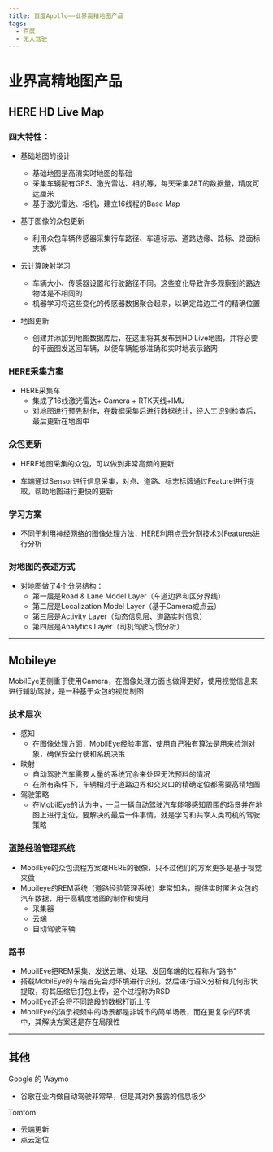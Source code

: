 ```yaml
---
title: 百度Apollo——业界高精地图产品
tags:
  - 百度
  - 无人驾驶
---
```


# 业界高精地图产品

## HERE HD Live Map

### 四大特性：

- 基础地图的设计
  - 基础地图是高清实时地图的基础
  - 采集车辆配有GPS、激光雷达、相机等，每天采集28T的数据量，精度可达厘米
  - 基于激光雷达、相机，建立16线程的Base Map

- 基于图像的众包更新
  - 利用众包车辆传感器采集行车路径、车道标志、道路边缘、路标、路面标志等
- 云计算映射学习
  - 车辆大小、传感器设置和行驶路径不同。这些变化导致许多观察到的路边物体是不相同的
  - 机器学习将这些变化的传感器数据聚合起来，以确定路边工件的精确位置
- 地图更新
  - 创建并添加到地图数据库后，在这里将其发布到HD Live地图，并将必要的平面图发送回车辆，以便车辆能够准确和实时地表示路网

### HERE采集方案

- HERE采集车
  - 集成了16线激光雷达+ Camera + RTK天线+IMU
  - 对地图进行预先制作，在数据采集后进行数据统计，经人工识别检查后，最后更新在地图中

### 众包更新

- HERE地图采集的众包，可以做到非常高频的更新

- 车端通过Sensor进行信息采集，对点、道路、标志标牌通过Feature进行提取，帮助地图进行更快的更新

### 学习方案

- 不同于利用神经网络的图像处理方法，HERE利用点云分割技术对Features进行分析

### **对地图的表述方式**

- 对地图做了4个分层结构：
  - 第一层是Road & Lane Model Layer（车道边界和区分界线）
  - 第二层是Localization Model Layer（基于Camera或点云）
  - 第三层是Activity Layer（动态信息层、道路实时信息）
  - 第四层是Analytics Layer（司机驾驶习惯分析）

***

## Mobileye

MobilEye更侧重于使用Camera，在图像处理方面也做得更好，使用视觉信息来进行辅助驾驶，是一种基于众包的视觉制图

### 技术层次

- 感知
  - 在图像处理方面，MobilEye经验丰富，使用自己独有算法是用来检测对象，确保安全行驶和系统决策
- 映射
  - 自动驾驶汽车需要大量的系统冗余来处理无法预料的情况
  - 在所有条件下，车辆相对于道路边界和交叉口的精确定位都需要高精地图
- 驾驶策略
  - 在MobilEye的认为中，一旦一辆自动驾驶汽车能够感知周围的场景并在地图上进行定位，要解决的最后一件事情，就是学习和共享人类司机的驾驶策略

### 道路经验管理系统

- MobilEye的众包流程方案跟HERE的很像，只不过他们的方案更多是基于视觉来做
- Mobileye的REM系统（道路经验管理系统）非常知名，提供实时匿名众包的汽车数据，用于高精度地图的制作和使用
  - 采集器
  - 云端
  - 自动驾驶车辆

### 路书

- MobilEye把REM采集、发送云端、处理、发回车端的过程称为“路书”
- 搭载MobilEye的车端首先会对环境进行识别，然后进行语义分析和几何形状提取，将其压缩后打包上传，这个过程称为RSD
- MobilEye还会将不同路段的数据打断上传
- MobilEye的演示视频中的场景都是非城市的简单场景，而在更复杂的环境中，其解决方案还是存在局限性

***

## 其他

Google 的 Waymo

- 谷歌在业内做自动驾驶非常早，但是其对外披露的信息极少

Tomtom

- 云端更新
- 点云定位